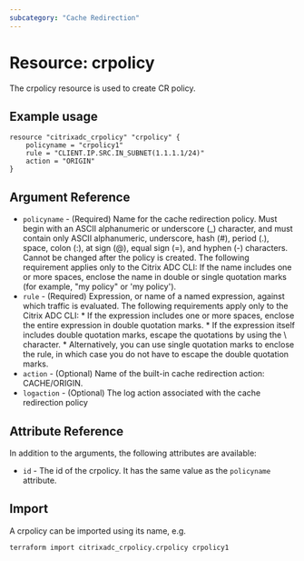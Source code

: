 ```yaml
---
subcategory: "Cache Redirection"
---
```


# Resource: crpolicy

The crpolicy resource is used to create CR policy.


## Example usage

```hcl
resource "citrixadc_crpolicy" "crpolicy" {
    policyname = "crpolicy1"
    rule = "CLIENT.IP.SRC.IN_SUBNET(1.1.1.1/24)"
    action = "ORIGIN"
}

```


## Argument Reference

* `policyname` - (Required) Name for the cache redirection policy. Must begin with an ASCII alphanumeric or underscore (_) character, and must contain only ASCII alphanumeric, underscore, hash (#), period (.), space, colon (:), at sign (@), equal sign (=), and hyphen (-) characters. Cannot be changed after the policy is created. The following requirement applies only to the Citrix ADC CLI:  If the name includes one or more spaces, enclose the name in double or single quotation marks (for example, "my policy" or 'my policy').
* `rule` - (Required) Expression, or name of a named expression, against which traffic is evaluated. The following requirements apply only to the Citrix ADC CLI: *  If the expression includes one or more spaces, enclose the entire expression in double quotation marks. *  If the expression itself includes double quotation marks, escape the quotations by using the \ character.  *  Alternatively, you can use single quotation marks to enclose the rule, in which case you do not have to escape the double quotation marks.
* `action` - (Optional) Name of the built-in cache redirection action: CACHE/ORIGIN.
* `logaction` - (Optional) The log action associated with the cache redirection policy

## Attribute Reference

In addition to the arguments, the following attributes are available:

* `id` - The id of the crpolicy. It has the same value as the `policyname` attribute.


## Import

A crpolicy can be imported using its name, e.g.

```shell
terraform import citrixadc_crpolicy.crpolicy crpolicy1
```
